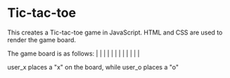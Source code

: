 # Tic-tac-toe
This creates a Tic-tac-toe game in JavaScript. HTML and CSS are used to render the game board.

The game board is as follows:
| | | |
| | | |
| | | |

user_x places a "x" on the board, while user_o places a "o"
